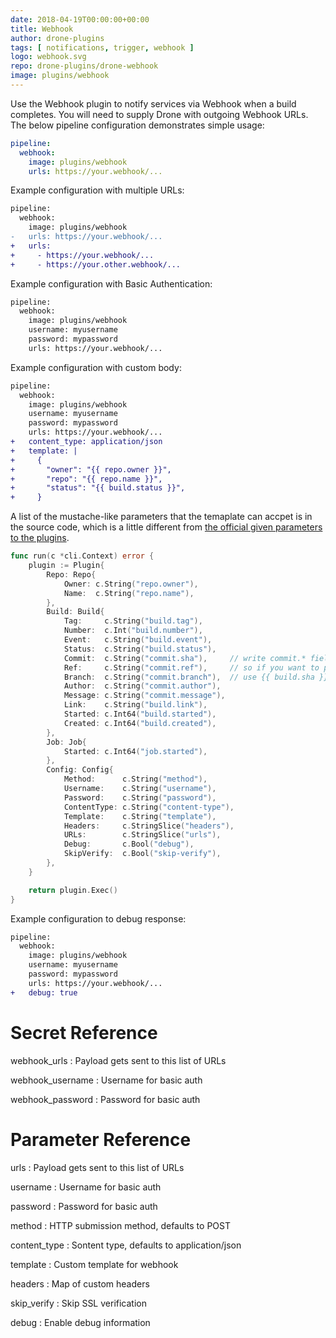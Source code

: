 ```yaml
---
date: 2018-04-19T00:00:00+00:00
title: Webhook
author: drone-plugins
tags: [ notifications, trigger, webhook ]
logo: webhook.svg
repo: drone-plugins/drone-webhook
image: plugins/webhook
---
```


Use the Webhook plugin to notify services via Webhook when a build completes. You will need to supply Drone with outgoing Webhook URLs. The below pipeline configuration demonstrates simple usage:

```yaml
pipeline:
  webhook:
    image: plugins/webhook
    urls: https://your.webhook/...
```

Example configuration with multiple URLs:

```diff
pipeline:
  webhook:
    image: plugins/webhook
-   urls: https://your.webhook/...
+   urls:
+     - https://your.webhook/...
+     - https://your.other.webhook/...
```

Example configuration with Basic Authentication:

```diff
pipeline:
  webhook:
    image: plugins/webhook
    username: myusername
    password: mypassword
    urls: https://your.webhook/...
```

Example configuration with custom body:

```diff
pipeline:
  webhook:
    image: plugins/webhook
    username: myusername
    password: mypassword
    urls: https://your.webhook/...
+   content_type: application/json
+   template: |
+     {
+       "owner": "{{ repo.owner }}",
+       "repo": "{{ repo.name }}",
+       "status": "{{ build.status }}",
+     }
```

A list of the mustache-like parameters that the temaplate can accpet is in the source code, which is a little different from [the official given parameters to the plugins](https://github.com/drone/drone-plugin-starter/blob/master/main.go#L25).
```go
func run(c *cli.Context) error {
	plugin := Plugin{
		Repo: Repo{
			Owner: c.String("repo.owner"),
			Name:  c.String("repo.name"),
		},
		Build: Build{
			Tag:     c.String("build.tag"),
			Number:  c.Int("build.number"),
			Event:   c.String("build.event"),
			Status:  c.String("build.status"),
			Commit:  c.String("commit.sha"),     // write commit.* fields into build
			Ref:     c.String("commit.ref"),     // so if you want to print sha hash of the commit
			Branch:  c.String("commit.branch"),  // use {{ build.sha }}
			Author:  c.String("commit.author"),
			Message: c.String("commit.message"),
			Link:    c.String("build.link"),
			Started: c.Int64("build.started"),
			Created: c.Int64("build.created"),
		},
		Job: Job{
			Started: c.Int64("job.started"),
		},
		Config: Config{
			Method:      c.String("method"),
			Username:    c.String("username"),
			Password:    c.String("password"),
			ContentType: c.String("content-type"),
			Template:    c.String("template"),
			Headers:     c.StringSlice("headers"),
			URLs:        c.StringSlice("urls"),
			Debug:       c.Bool("debug"),
			SkipVerify:  c.Bool("skip-verify"),
		},
	}

	return plugin.Exec()
}
```

Example configuration to debug response:

```diff
pipeline:
  webhook:
    image: plugins/webhook
    username: myusername
    password: mypassword
    urls: https://your.webhook/...
+   debug: true
```

# Secret Reference

webhook_urls
: Payload gets sent to this list of URLs

webhook_username
: Username for basic auth

webhook_password
: Password for basic auth

# Parameter Reference

urls
: Payload gets sent to this list of URLs

username
: Username for basic auth

password
: Password for basic auth

method
: HTTP submission method, defaults to POST

content_type
: Sontent type, defaults to application/json

template
: Custom template for webhook

headers
: Map of custom headers

skip_verify
: Skip SSL verification

debug
: Enable debug information
